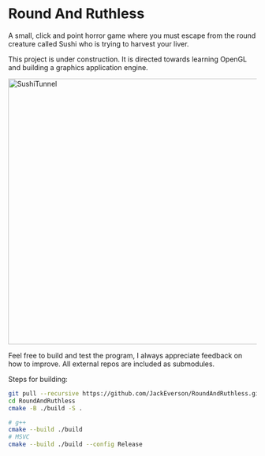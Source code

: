 # Round And Ruthless

A small, click and point horror game where you must escape from the round creature called Sushi who is trying to harvest your liver.

This project is under construction. It is directed towards learning OpenGL and building a graphics application engine.



<img width="960" height="540" alt="SushiTunnel" src="https://github.com/user-attachments/assets/7be18234-9738-4a56-906b-69785d93119e" />





Feel free to build and test the program, I always appreciate feedback on how to improve. All external repos are included as submodules.

Steps for building:

```bash
git pull --recursive https://github.com/JackEverson/RoundAndRuthless.git
cd RoundAndRuthless
cmake -B ./build -S .

# g++
cmake --build ./build
# MSVC
cmake --build ./build --config Release
```
